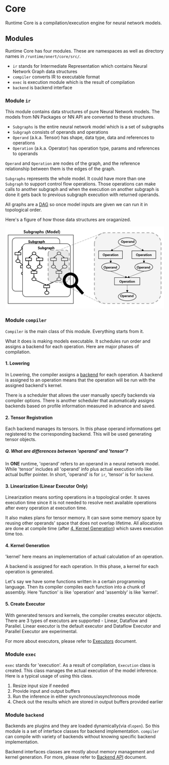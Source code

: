 # Core

Runtime Core is a compilation/execution engine for neural network models.

## Modules

Runtime Core has four modules. These are namespaces as well as directory names in `/runtime/onert/core/src/`.

- `ir`  stands for Intermediate Representation which contains Neural Network Graph data structures
- `compiler` converts IR to executable format
- `exec` is execution module which is the result of compilation
- `backend` is backend interface

### Module `ir`

This module contains data structures of pure Neural Network models. The models from NN Packages or NN API are converted to these structures.

- `Subgraphs` is the entire neural network model which is a set of subgraphs
- `Subgraph` consists of operands and operations
- `Operand` (a.k.a. Tensor) has shape, data type, data and references to operations
- `Operation` (a.k.a. Operator) has operation type, params and references to operands

`Operand` and `Operation` are nodes of the graph, and the reference relationship between them is the edges of the graph.

`Subgraphs` represents the whole model. It could have more than one `Subgraph` to support control flow operations. Those operations can make calls to another subgraph and when the execution on another subgraph is done it gets back to previous subgraph execution with returned operands.

All graphs are a [DAG](https://en.wikipedia.org/wiki/Directed_acyclic_graph) so once model inputs are given we can run it in topological order.

Here's a figure of how those data structures are oraganized.

![Core](core-figure-ir.png)

### Module `compiler`

`Compiler` is the main class of this module. Everything starts from it.

What it does is making models executable. It schedules run order and assigns a backend for each operation. Here are major phases of compilation.

#### 1. Lowering

In Lowering, the compiler assigns a [backend](#) for each operation. A backend is assigned to an operation means that the operation will be run with the assigned backend's kernel.

There is a scheduler that allows the user manually specify backends via compiler options. There is another scheduler that automatically assigns backends based on profile information measured in advance and saved.

#### 2. Tensor Registration

Each backend manages its tensors. In this phase operand informations get registered to the corresponding backend. This will be used generating tensor objects.

##### Q. What are differences between 'operand' and 'tensor'?

In **ONE** runtime, 'operand' refers to an operand in a neural network model. While 'tensor' includes all 'operand' info plus actual execution info like actual buffer pointer. In short, 'operand' is for `ir`, 'tensor' is for `backend`.

#### 3. Linearization (Linear Executor Only)

Linearization means sorting operations in a topological order. It saves execution time since it is not needed to resolve next available operations after every operation at execution time.

It also makes plans for tensor memory. It can save some memory space by reusing other operands' space that does not overlap lifetime. All allocations are done at compile time (after [4. Kernel Generation](#4.-kernel-generation)) which saves execution time too.

#### 4. Kernel Generation

'kernel' here means an implementation of actual calculation of an operation.

A backend is assigned for each operation. In this phase, a kernel for each operation is generated.

Let's say we have some functions written in a certain programming language. Then its compiler compiles each function into a chunk of assembly. Here 'function' is like 'operation' and 'assembly' is like 'kernel'.

#### 5. Create Executor

With generated tensors and kernels, the compiler creates executor objects. There are 3 types of executors are supported - Linear, Dataflow and Parallel. Linear executor is the default executor and Dataflow Executor and Parallel Executor are experimental.

For more about executors, please refer to [Executors](#) document.

### Module `exec`

`exec` stands for 'execution'. As a result of compilation, `Execution` class is created. This class manages the actual execution of the model inference. Here is a typical usage of using this class.

1. Resize input size if needed
2. Provide input and output buffers
3. Run the inference in either synchronous/asynchronous mode
4. Check out the results which are stored in output buffers provided earlier

### Module `backend`

Backends are plugins and they are loaded dynamically(via `dlopen`). So this module is a set of interface classes for backend implementation. `compiler` can compile with variety of backends without knowing specific backend implementation.

Backend interfaces classes are mostly about memory management and kernel generation. For more, please refer to [Backend API](#) document.
